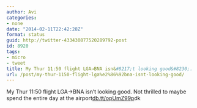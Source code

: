 ```yaml
---
author: Avi
categories:
- none
date: "2014-02-11T22:42:28Z"
format: status
guid: http://twitter-433430877520289792-post
id: 8920
tags:
- micro
- tweet
title: My Thur 11:50 flight LGA→BNA isn&#8217;t looking good&#8230;.
url: /post/my-thur-1150-flight-lga%e2%86%92bna-isnt-looking-good/
---
```

My Thur 11:50 flight LGA→BNA isn&#8217;t looking good. Not thrilled to maybe spend the entire day at the airport[db.tt/opUmZ99p](https://db.tt/opUmZ99p)dk